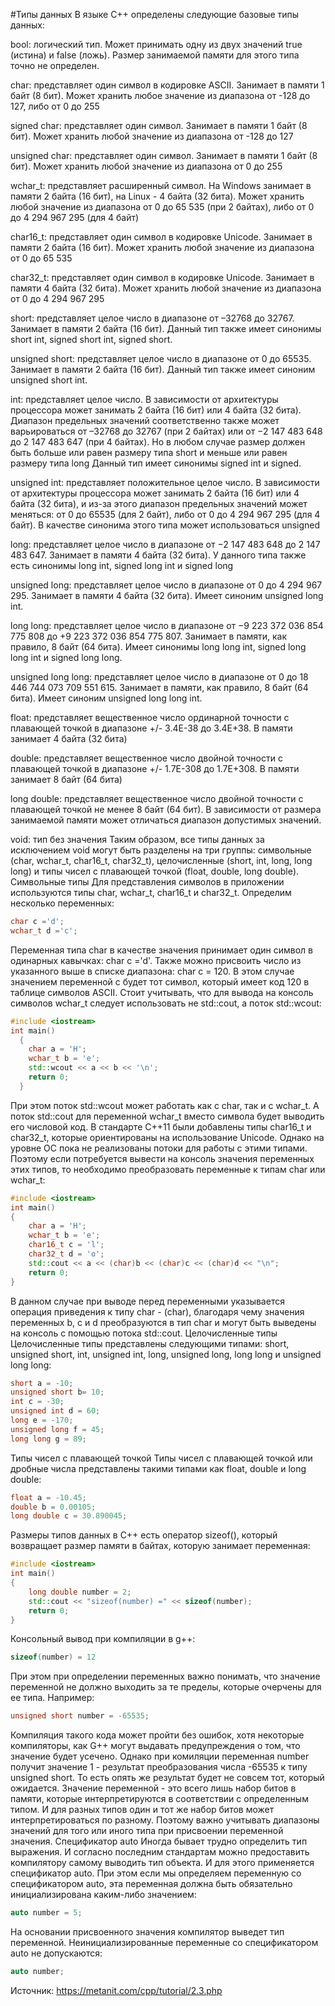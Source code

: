 #Типы данных
В языке C++ определены следующие базовые типы данных:

bool: логический тип. Может принимать одну из двух значений true (истина) и false (ложь).
Размер занимаемой памяти для этого типа точно не определен.

char: представляет один символ в кодировке ASCII. Занимает в памяти 1 байт (8 бит).
 Может хранить любое значение из диапазона от -128 до 127, либо от 0 до 255

signed char: представляет один символ. Занимает в памяти 1 байт (8 бит).
 Может хранить любой значение из диапазона от -128 до 127

unsigned char: представляет один символ. Занимает в памяти 1 байт (8 бит).
 Может хранить любой значение из диапазона от 0 до 255

wchar_t: представляет расширенный символ. На Windows занимает в памяти 2 байта (16 бит), на Linux - 4 байта (32 бита).
 Может хранить любой значение из диапазона от 0 до 65 535 (при 2 байтах), либо от 0 до 4 294 967 295 (для 4 байт)

char16_t: представляет один символ в кодировке Unicode. Занимает в памяти 2 байта (16 бит).
 Может хранить любой значение из диапазона от 0 до 65 535

char32_t: представляет один символ в кодировке Unicode. Занимает в памяти 4 байта (32 бита).
 Может хранить любой значение из диапазона от 0 до 4 294 967 295

short: представляет целое число в диапазоне от –32768 до 32767.
 Занимает в памяти 2 байта (16 бит).
Данный тип также имеет синонимы short int, signed short int, signed short.

unsigned short: представляет целое число в диапазоне от 0 до 65535. Занимает в памяти 2 байта (16 бит).
Данный тип также имеет синоним unsigned short int.

int: представляет целое число. В зависимости от архитектуры процессора может занимать 2 байта (16 бит) или 4 байта (32 бита).
Диапазон предельных значений соответственно также может варьироваться от –32768 до 32767 (при 2 байтах) или от −2 147 483 648 до 2 147 483 647 (при 4 байтах).
Но в любом случае размер должен быть больше или равен размеру типа short и меньше или равен размеру типа long
Данный тип имеет синонимы signed int и signed.

unsigned int: представляет положительное целое число. В зависимости от архитектуры процессора может занимать 2 байта (16 бит) или 4 байта (32 бита),
и из-за этого диапазон предельных значений может меняться: от 0 до 65535 (для 2 байт), либо от 0 до 4 294 967 295 (для 4 байт).
В качестве синонима этого типа может использоваться unsigned

long: представляет целое число в диапазоне от −2 147 483 648 до 2 147 483 647. Занимает в памяти 4 байта (32 бита).
У данного типа также есть синонимы long int, signed long int и signed long

unsigned long: представляет целое число в диапазоне от 0 до 4 294 967 295. Занимает в памяти 4 байта (32 бита).
Имеет синоним unsigned long int.

long long: представляет целое число в диапазоне от −9 223 372 036 854 775 808 до +9 223 372 036 854 775 807. Занимает в памяти, как правило, 8 байт (64 бита).
Имеет синонимы long long int, signed long long int и signed long long.

unsigned long long: представляет целое число в диапазоне от 0 до 18 446 744 073 709 551 615. Занимает в памяти, как правило, 8 байт (64 бита).
Имеет синоним unsigned long long int.

float: представляет вещественное число ординарной точности с плавающей точкой в диапазоне +/- 3.4E-38 до 3.4E+38. В памяти занимает 4 байта (32 бита)

double: представляет вещественное число двойной точности с плавающей точкой в диапазоне +/- 1.7E-308 до 1.7E+308. В памяти занимает 8 байт (64 бита)

long double: представляет вещественное число двойной точности с плавающей точкой не менее 8 байт (64 бит).
 В зависимости от размера занимаемой памяти может отличаться диапазон допустимых значений.

void: тип без значения
Таким образом, все типы данных за исключением void могут быть разделены на три группы: символьные (char, wchar_t, char16_t, char32_t), целочисленные (short, int, long, long long) и типы чисел с плавающей точкой (float, double, long double).
Символьные типы
Для представления символов в приложении используются типы char, wchar_t, char16_t и char32_t.
Определим несколько переменных:
```C++
char c ='d';
wchar_t d ='c';
```
Переменная типа char в качестве значения принимает один символ в одинарных кавычках: char c ='d'.
Также можно присвоить число из указанного выше в списке диапазона: char c = 120.
В этом случае значением переменной c будет тот символ, который имеет код 120 в таблице символов ASCII.
Стоит учитывать, что для вывода на консоль символов wchar_t следует использовать не std::cout, а поток std::wcout:
```C++
#include <iostream>
int main()
  {
    char a = 'H';
    wchar_t b = 'e';
    std::wcout << a << b << '\n';
    return 0;
  }
  ```

При этом поток std::wcout может работать как с char, так и с wchar_t. А поток std::cout для переменной wchar_t вместо символа будет выводить его числовой код.
В стандарте С++11 были добавлены типы char16_t и char32_t, которые ориентированы на использование Unicode.
Однако на уровне ОС пока не реализованы потоки для работы с этими типами.
Поэтому если потребуется вывести на консоль значения переменных этих типов, то необходимо преобразовать переменные к типам char или wchar_t:
```C++
#include <iostream>
int main()
{
    char a = 'H';
    wchar_t b = 'e';
    char16_t c = 'l';
    char32_t d = 'o';
    std::cout << a << (char)b << (char)c << (char)d << "\n";
    return 0;
}
```
В данном случае при выводе перед переменными указывается операция приведения к типу char - (char),
благодаря чему значения переменных b, c и d преобразуются в тип char и могут быть выведены на консоль с помощью потока std::cout.
Целочисленные типы
Целочисленные типы представлены следующими типами: short, unsigned short, int, unsigned int, long, unsigned long, long long и unsigned long long:
```C++
short a = -10;
unsigned short b= 10;
int c = -30;
unsigned int d = 60;
long e = -170;
unsigned long f = 45;
long long g = 89;
```
Типы чисел с плавающей точкой
Типы чисел с плавающей точкой или дробные числа представлены такими типами как float, double и long double:
```C++
float a = -10.45;
double b = 0.00105;
long double c = 30.890045;
```
Размеры типов данных
в С++ есть оператор sizeof(), который возвращает размер памяти в байтах, которую занимает переменная:
```C++
#include <iostream>
int main()
{
    long double number = 2;
    std::cout << "sizeof(number) =" << sizeof(number);
    return 0;
}
```
Консольный вывод при компиляции в g++:
```C++
sizeof(number) = 12
```
При этом при определении переменных важно понимать, что значение переменной не должно выходить за те пределы, которые очерчены для ее типа. Например:
```C++
unsigned short number = -65535;
```
Компиляция такого кода может пройти без ошибок, хотя некоторые компиляторы, как G++ могут выдавать предупреждения о том, что значение будет усечено.
Однако при комиляции переменная number получит значение 1 - результат преобразования числа -65535 к типу unsigned short.
То есть опять же результат будет не совсем тот, который ожидается. Значение переменной - это всего лишь набор битов в памяти,
которые интерпретируются в соответствии с определенным типом. И для разных типов один и тот же набор битов может интерпретироваться по разному. Поэтому важно учитывать диапазоны значений для того или иного типа при присвоении переменной значения.
Спецификатор auto
Иногда бывает трудно определить тип выражения. И согласно последним стандартам можно предоставить компилятору самому выводить тип объекта.
И для этого применяется спецификатор auto. При этом если мы определяем переменную со спецификатором auto,
эта переменная должна быть обязательно инициализирована каким-либо значением:
```c++
auto number = 5;
```
На основании присвоенного значения компилятор выведет тип переменной. Неинициализированные переменные со спецификатором auto не допускаются:
```c++
auto number;
```
Источник: https://metanit.com/cpp/tutorial/2.3.php
